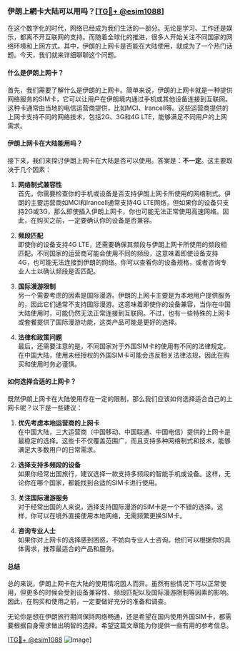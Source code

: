 ### 伊朗上網卡大陆可以用吗？[[TG💪+ @esim1088](https://t.me/s/esim1088)]

在这个数字化的时代，网络已经成为我们生活的一部分。无论是学习、工作还是娱乐，都离不开互联网的支持。而随着全球化的推进，很多人开始关注不同国家的网络环境和上网方式。其中，伊朗的上网卡是否能在大陆使用，就成为了一个热门话题。今天，我们就来详细聊聊这个问题。

#### 什么是伊朗上网卡？

首先，我们需要了解什么是伊朗的上网卡。简单来说，伊朗的上网卡就是一种提供网络服务的SIM卡，它可以让用户在伊朗境内通过手机或其他设备连接到互联网。这种卡通常由当地的电信运营商提供，比如MCI、Irancell等。这些运营商提供的上网卡支持不同的网络技术，包括2G、3G和4G LTE，能够满足不同用户的上网需求。

#### 伊朗上网卡在大陆能用吗？

接下来，我们来探讨伊朗上网卡在大陆是否可以使用。答案是：**不一定**。这主要取决于几个因素：

1. **网络制式兼容性**  
   首先，你需要检查你的手机或设备是否支持伊朗上网卡所使用的网络制式。伊朗的主要运营商如MCI和Irancell通常支持4G LTE网络，但如果你的设备只支持2G或3G，那么即使插入伊朗上网卡，你也可能无法正常使用高速网络。因此，在购买之前，一定要确认你的设备是否兼容。

2. **频段匹配**  
   即使你的设备支持4G LTE，还需要确保其频段与伊朗上网卡所使用的频段相匹配。不同国家的运营商可能会使用不同的频段，这意味着即使设备支持4G，也可能无法连接到伊朗的网络。你可以查看你的设备规格，或者咨询专业人士以确认频段是否匹配。

3. **国际漫游限制**  
   另一个需要考虑的因素是国际漫游。伊朗的上网卡主要是为本地用户提供服务的，因此它们通常不支持国际漫游。这意味着即使你的设备兼容，当你在中国大陆使用时，可能仍然无法正常连接到互联网。不过，也有一些特殊的上网卡或套餐提供了国际漫游功能，这类产品可能是更好的选择。

4. **法律和政策问题**  
   最后，还需要注意的是，不同国家对于外国SIM卡的使用有不同的法律规定。在中国大陆，使用未经授权的外国SIM卡可能会违反相关法律法规，因此在购买和使用时务必谨慎。

#### 如何选择合适的上网卡？

既然伊朗上网卡在大陆使用存在一定的限制，那么我们应该如何选择适合自己的上网卡呢？以下是一些建议：

1. **优先考虑本地运营商的上网卡**  
   在中国大陆，三大运营商（中国移动、中国联通、中国电信）提供的上网卡是最稳定的选择。这些卡不仅覆盖范围广，而且支持多种网络制式和技术，能够满足大多数用户的日常需求。

2. **选择支持多频段的设备**  
   如果你经常出国旅行，建议选择一款支持多频段的智能手机或设备。这样，无论你在哪个国家，都能找到合适的SIM卡进行使用。

3. **关注国际漫游服务**  
   对于经常出国的人来说，选择支持国际漫游的SIM卡是一个不错的选择。这样，你可以在境外直接使用本地网络，无需频繁更换SIM卡。

4. **咨询专业人士**  
   如果你对上网卡的选择感到困惑，不妨向专业人士咨询。他们可以根据你的具体需求，推荐最适合的产品和服务。

#### 总结

总的来说，伊朗上网卡在大陆的使用情况因人而异。虽然有些情况下可以正常使用，但更多的时候会受到设备兼容性、频段匹配以及国际漫游限制等因素的影响。因此，在购买和使用之前，一定要做好充分的准备和调查。

无论你是想在伊朗旅行期间保持网络畅通，还是希望在国内使用外国SIM卡，都需要根据自身需求做出明智的选择。希望这篇文章能为你提供一些有用的参考信息。

[[TG💪+ @esim1088](https://t.me/s/esim1088) ![Image](https://i.postimg.cc/4NQfJmqS/Snipaste-2025-05-13-00-14-12.png)]
